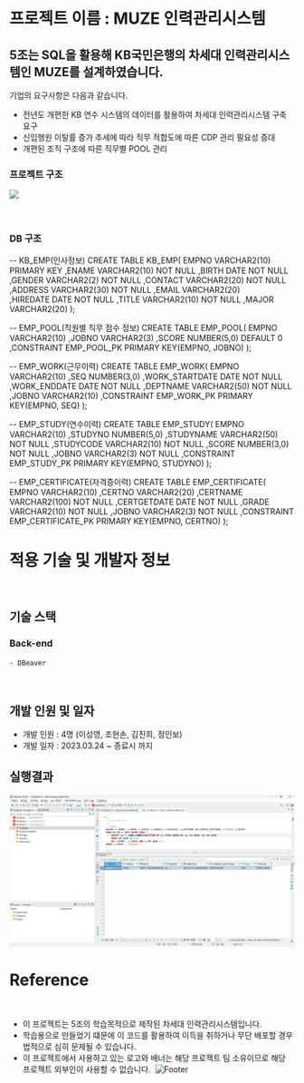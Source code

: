 #   프로젝트 이름 : MUZE 인력관리시스템

## 5조는 SQL을 활용해 KB국민은행의 차세대 인력관리시스템인 MUZE를 설계하였습니다.
기업의 요구사항은 다음과 같습니다.
 - 전년도 개편한 KB 연수 시스템의 데이터를 활용하여 차세대 인력관리시스템 구축 요구
 - 신입행원 이탈률 증가 추세에 따라 직무 적합도에 따른 CDP 관리 필요성 증대
 - 개편된 조직 구조에 따른 직무별 POOL 관리


### 프로젝트 구조
<img width="800" src="https://github.com/Dungkool/SQL/blob/assignment/MINI%20PROJECT(5%EC%A1%B0)/UML.jpg?raw=true" >

​
### DB 구조

-- KB_EMP(인사정보)
CREATE TABLE KB_EMP(
	 EMPNO		VARCHAR2(10)  PRIMARY KEY
	,ENAME		VARCHAR2(10)	NOT NULL
	,BIRTH		DATE		 	    NOT NULL
	,GENDER		VARCHAR2(2)	  NOT NULL
	,CONTACT	VARCHAR2(20)	NOT NULL
	,ADDRESS	VARCHAR2(30)	NOT NULL
	,EMAIL		VARCHAR2(20)	
	,HIREDATE	DATE		    	NOT NULL
	,TITLE		VARCHAR2(10)	NOT NULL
	,MAJOR		VARCHAR2(20)
);

-- EMP_POOL(직원별 직무 점수 정보)
CREATE TABLE EMP_POOL(
	 EMPNO	VARCHAR2(10)
	,JOBNO	VARCHAR2(3)
	,SCORE	NUMBER(5,0) DEFAULT 0
	,CONSTRAINT EMP_POOL_PK PRIMARY KEY(EMPNO, JOBNO)
);

-- EMP_WORK(근무이력)
CREATE TABLE EMP_WORK(
	 EMPNO			VARCHAR2(10)
	,SEQ			NUMBER(3,0)
	,WORK_STARTDATE	DATE			NOT NULL
	,WORK_ENDDATE	DATE			  NOT NULL
	,DEPTNAME		VARCHAR2(50)	NOT NULL
	,JOBNO			VARCHAR2(10)
	,CONSTRAINT EMP_WORK_PK PRIMARY KEY(EMPNO, SEQ)
);

-- EMP_STUDY(연수이력)
CREATE TABLE EMP_STUDY(
	 EMPNO		VARCHAR2(10)
	,STUDYNO	NUMBER(5,0)
	,STUDYNAME	VARCHAR2(50)	NOT NULL
	,STUDYCODE	VARCHAR2(10)	NOT NULL
	,SCORE		NUMBER(3,0)		  NOT NULL
	,JOBNO		VARCHAR2(3)		  NOT NULL
	,CONSTRAINT EMP_STUDY_PK  PRIMARY KEY(EMPNO, STUDYNO)
);

-- EMP_CERTIFICATE(자격증이력)
CREATE TABLE EMP_CERTIFICATE(
	 EMPNO			VARCHAR2(10)
	,CERTNO			VARCHAR2(20)
	,CERTNAME		VARCHAR2(100)	NOT NULL
	,CERTGETDATE	DATE		  	NOT NULL
	,GRADE			VARCHAR2(10)	NOT NULL
	,JOBNO			VARCHAR2(3)		NOT NULL
	,CONSTRAINT EMP_CERTIFICATE_PK PRIMARY KEY(EMPNO, CERTNO)
);
​
# 적용 기술 및 개발자 정보
​
## 기술 스택
  ### Back-end
    - DBeaver

​
## 개발 인원 및 일자
- 개발 인원 : 4명 (이성영, 조현손, 김진희, 정인보)
- 개발 일자 : 2023.03.24 ~ 종료시 까지

## 실행결과

<img width="800" src="https://github.com/Dungkool/SQL/blob/assignment/MINI%20PROJECT(5%EC%A1%B0)/%EC%8B%A4%ED%96%89%EA%B2%B0%EA%B3%BC/1.%EC%A7%81%EC%9B%90%EA%B8%B0%EB%B3%B8%EC%A0%95%EB%B3%B4%EC%A1%B0%ED%9A%8C.png?raw=true">



# Reference
​
- 이 프로젝트는 5조의 학습목적으로 제작된 차세대 인력관리시스템입니다.
- 학습용으로 만들었기 떄문에 이 코드를 활용하여 이득을 취하거나 무단 배포할 경우 법적으로 심히 문제될 수 있습니다.
- 이 프로젝트에서 사용하고 있는 로고와 배너는 해당 프로젝트 팀 소유이므로 해당 프로젝트 외부인이 사용할 수 없습니다.
​
![Footer](https://capsule-render.vercel.app/api?type=waving&color=ff385c&height=100&section=footer)
